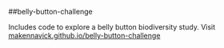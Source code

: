 ##belly-button-challenge

Includes code to explore a belly button biodiversity study. Visit [makennavick.github.io/belly-button-challenge](makennavick.github.io/belly-button-challenge)